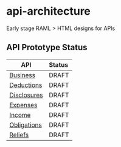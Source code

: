 
# api-architecture

Early stage RAML > HTML designs for APIs

## API Prototype Status

| API              | Status |
|------------------|:-------|
| [Business](        https://htmlpreview.github.io/?https://github.com/hmrc/api-architecture/blob/alternative-json/business/business-printable.html)       | DRAFT  |
| [Deductions](      https://htmlpreview.github.io/?https://github.com/hmrc/api-architecture/blob/alternative-json/deductions/deductions-printable.html)       | DRAFT  |
| [Disclosures](     https://htmlpreview.github.io/?https://github.com/hmrc/api-architecture/blob/alternative-json/disclosures/disclosures-printable.html)       | DRAFT  |
| [Expenses](        https://htmlpreview.github.io/?https://github.com/hmrc/api-architecture/blob/alternative-json/expenses/expenses-printable.html)       | DRAFT  |
| [Income](          https://htmlpreview.github.io/?https://github.com/hmrc/api-architecture/blob/alternative-json/income/income-printable.html)       | DRAFT  |
| [Obligations](     https://htmlpreview.github.io/?https://github.com/hmrc/api-architecture/blob/alternative-json/obligations/obligations-printable.html)      | DRAFT  |
| [Reliefs](         https://htmlpreview.github.io/?https://github.com/hmrc/api-architecture/blob/alternative-json/reliefs/reliefs-printable.html)       | DRAFT  |
